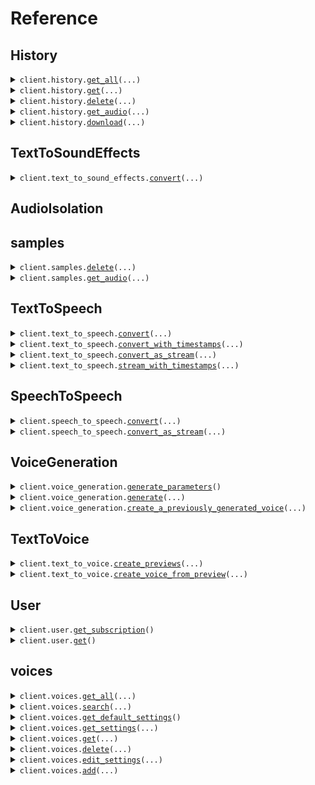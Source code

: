 # Reference
## History
<details><summary><code>client.history.<a href="src/elevenlabs/history/client.py">get_all</a>(...)</code></summary>
<dl>
<dd>

#### 📝 Description

<dl>
<dd>

<dl>
<dd>

Returns a list of your generated audio.
</dd>
</dl>
</dd>
</dl>

#### 🔌 Usage

<dl>
<dd>

<dl>
<dd>

```python
from elevenlabs import ElevenLabs

client = ElevenLabs(
    api_key="YOUR_API_KEY",
)
client.history.get_all()

```
</dd>
</dl>
</dd>
</dl>

#### ⚙️ Parameters

<dl>
<dd>

<dl>
<dd>

**page_size:** `typing.Optional[int]` — How many history items to return at maximum. Can not exceed 1000, defaults to 100.
    
</dd>
</dl>

<dl>
<dd>

**start_after_history_item_id:** `typing.Optional[str]` — After which ID to start fetching, use this parameter to paginate across a large collection of history items. In case this parameter is not provided history items will be fetched starting from the most recently created one ordered descending by their creation date.
    
</dd>
</dl>

<dl>
<dd>

**voice_id:** `typing.Optional[str]` — Voice ID to be filtered for, you can use GET https://api.elevenlabs.io/v1/voices to receive a list of voices and their IDs.
    
</dd>
</dl>

<dl>
<dd>

**search:** `typing.Optional[str]` — search term used for filtering
    
</dd>
</dl>

<dl>
<dd>

**source:** `typing.Optional[HistoryGetAllRequestSource]` — Source of the generated history item
    
</dd>
</dl>

<dl>
<dd>

**request_options:** `typing.Optional[RequestOptions]` — Request-specific configuration.
    
</dd>
</dl>
</dd>
</dl>


</dd>
</dl>
</details>

<details><summary><code>client.history.<a href="src/elevenlabs/history/client.py">get</a>(...)</code></summary>
<dl>
<dd>

#### 📝 Description

<dl>
<dd>

<dl>
<dd>

Retrieves a history item.
</dd>
</dl>
</dd>
</dl>

#### 🔌 Usage

<dl>
<dd>

<dl>
<dd>

```python
from elevenlabs import ElevenLabs

client = ElevenLabs(
    api_key="YOUR_API_KEY",
)
client.history.get(
    history_item_id="HISTORY_ITEM_ID",
)

```
</dd>
</dl>
</dd>
</dl>

#### ⚙️ Parameters

<dl>
<dd>

<dl>
<dd>

**history_item_id:** `str` — History item ID to be used, you can use GET https://api.elevenlabs.io/v1/history to receive a list of history items and their IDs.
    
</dd>
</dl>

<dl>
<dd>

**request_options:** `typing.Optional[RequestOptions]` — Request-specific configuration.
    
</dd>
</dl>
</dd>
</dl>


</dd>
</dl>
</details>

<details><summary><code>client.history.<a href="src/elevenlabs/history/client.py">delete</a>(...)</code></summary>
<dl>
<dd>

#### 📝 Description

<dl>
<dd>

<dl>
<dd>

Delete a history item by its ID
</dd>
</dl>
</dd>
</dl>

#### 🔌 Usage

<dl>
<dd>

<dl>
<dd>

```python
from elevenlabs import ElevenLabs

client = ElevenLabs(
    api_key="YOUR_API_KEY",
)
client.history.delete(
    history_item_id="HISTORY_ITEM_ID",
)

```
</dd>
</dl>
</dd>
</dl>

#### ⚙️ Parameters

<dl>
<dd>

<dl>
<dd>

**history_item_id:** `str` — History item ID to be used, you can use GET https://api.elevenlabs.io/v1/history to receive a list of history items and their IDs.
    
</dd>
</dl>

<dl>
<dd>

**request_options:** `typing.Optional[RequestOptions]` — Request-specific configuration.
    
</dd>
</dl>
</dd>
</dl>


</dd>
</dl>
</details>

<details><summary><code>client.history.<a href="src/elevenlabs/history/client.py">get_audio</a>(...)</code></summary>
<dl>
<dd>

#### 📝 Description

<dl>
<dd>

<dl>
<dd>

Returns the audio of an history item.
</dd>
</dl>
</dd>
</dl>

#### 🔌 Usage

<dl>
<dd>

<dl>
<dd>

```python
from elevenlabs import ElevenLabs

client = ElevenLabs(
    api_key="YOUR_API_KEY",
)
client.history.get_audio(
    history_item_id="HISTORY_ITEM_ID",
)

```
</dd>
</dl>
</dd>
</dl>

#### ⚙️ Parameters

<dl>
<dd>

<dl>
<dd>

**history_item_id:** `str` — History item ID to be used, you can use GET https://api.elevenlabs.io/v1/history to receive a list of history items and their IDs.
    
</dd>
</dl>

<dl>
<dd>

**request_options:** `typing.Optional[RequestOptions]` — Request-specific configuration. You can pass in configuration such as `chunk_size`, and more to customize the request and response.
    
</dd>
</dl>
</dd>
</dl>


</dd>
</dl>
</details>

<details><summary><code>client.history.<a href="src/elevenlabs/history/client.py">download</a>(...)</code></summary>
<dl>
<dd>

#### 📝 Description

<dl>
<dd>

<dl>
<dd>

Download one or more history items. If one history item ID is provided, we will return a single audio file. If more than one history item IDs are provided, we will provide the history items packed into a .zip file.
</dd>
</dl>
</dd>
</dl>

#### 🔌 Usage

<dl>
<dd>

<dl>
<dd>

```python
from elevenlabs import ElevenLabs

client = ElevenLabs(
    api_key="YOUR_API_KEY",
)
client.history.download(
    history_item_ids=["HISTORY_ITEM_ID"],
)

```
</dd>
</dl>
</dd>
</dl>

#### ⚙️ Parameters

<dl>
<dd>

<dl>
<dd>

**history_item_ids:** `typing.Sequence[str]` — A list of history items to download, you can get IDs of history items and other metadata using the GET https://api.elevenlabs.io/v1/history endpoint.
    
</dd>
</dl>

<dl>
<dd>

**output_format:** `typing.Optional[str]` — Output format to transcode the audio file, can be wav or default.
    
</dd>
</dl>

<dl>
<dd>

**request_options:** `typing.Optional[RequestOptions]` — Request-specific configuration. You can pass in configuration such as `chunk_size`, and more to customize the request and response.
    
</dd>
</dl>
</dd>
</dl>


</dd>
</dl>
</details>

## TextToSoundEffects
<details><summary><code>client.text_to_sound_effects.<a href="src/elevenlabs/text_to_sound_effects/client.py">convert</a>(...)</code></summary>
<dl>
<dd>

#### 📝 Description

<dl>
<dd>

<dl>
<dd>

Turn text into sound effects for your videos, voice-overs or video games using the most advanced sound effects model in the world.
</dd>
</dl>
</dd>
</dl>

#### 🔌 Usage

<dl>
<dd>

<dl>
<dd>

```python
from elevenlabs import ElevenLabs

client = ElevenLabs(
    api_key="YOUR_API_KEY",
)
client.text_to_sound_effects.convert(
    text="Spacious braam suitable for high-impact movie trailer moments",
)

```
</dd>
</dl>
</dd>
</dl>

#### ⚙️ Parameters

<dl>
<dd>

<dl>
<dd>

**text:** `str` — The text that will get converted into a sound effect.
    
</dd>
</dl>

<dl>
<dd>

**output_format:** `typing.Optional[TextToSoundEffectsConvertRequestOutputFormat]` — Output format of the generated audio. Formatted as codec_sample_rate_bitrate. So an mp3 with 22.05kHz sample rate at 32kbs is represented as mp3_22050_32. MP3 with 192kbps bitrate requires you to be subscribed to Creator tier or above. PCM with 44.1kHz sample rate requires you to be subscribed to Pro tier or above. Note that the μ-law format (sometimes written mu-law, often approximated as u-law) is commonly used for Twilio audio inputs.
    
</dd>
</dl>

<dl>
<dd>

**duration_seconds:** `typing.Optional[float]` — The duration of the sound which will be generated in seconds. Must be at least 0.5 and at most 22. If set to None we will guess the optimal duration using the prompt. Defaults to None.
    
</dd>
</dl>

<dl>
<dd>

**prompt_influence:** `typing.Optional[float]` — A higher prompt influence makes your generation follow the prompt more closely while also making generations less variable. Must be a value between 0 and 1. Defaults to 0.3.
    
</dd>
</dl>

<dl>
<dd>

**request_options:** `typing.Optional[RequestOptions]` — Request-specific configuration. You can pass in configuration such as `chunk_size`, and more to customize the request and response.
    
</dd>
</dl>
</dd>
</dl>


</dd>
</dl>
</details>

## AudioIsolation
## samples
<details><summary><code>client.samples.<a href="src/elevenlabs/samples/client.py">delete</a>(...)</code></summary>
<dl>
<dd>

#### 📝 Description

<dl>
<dd>

<dl>
<dd>

Removes a sample by its ID.
</dd>
</dl>
</dd>
</dl>

#### 🔌 Usage

<dl>
<dd>

<dl>
<dd>

```python
from elevenlabs import ElevenLabs

client = ElevenLabs(
    api_key="YOUR_API_KEY",
)
client.samples.delete(
    voice_id="VOICE_ID",
    sample_id="SAMPLE_ID",
)

```
</dd>
</dl>
</dd>
</dl>

#### ⚙️ Parameters

<dl>
<dd>

<dl>
<dd>

**voice_id:** `str` — Voice ID to be used, you can use https://api.elevenlabs.io/v1/voices to list all the available voices.
    
</dd>
</dl>

<dl>
<dd>

**sample_id:** `str` — Sample ID to be used, you can use GET https://api.elevenlabs.io/v1/voices/{voice_id} to list all the available samples for a voice.
    
</dd>
</dl>

<dl>
<dd>

**request_options:** `typing.Optional[RequestOptions]` — Request-specific configuration.
    
</dd>
</dl>
</dd>
</dl>


</dd>
</dl>
</details>

<details><summary><code>client.samples.<a href="src/elevenlabs/samples/client.py">get_audio</a>(...)</code></summary>
<dl>
<dd>

#### 📝 Description

<dl>
<dd>

<dl>
<dd>

Returns the audio corresponding to a sample attached to a voice.
</dd>
</dl>
</dd>
</dl>

#### 🔌 Usage

<dl>
<dd>

<dl>
<dd>

```python
from elevenlabs import ElevenLabs

client = ElevenLabs(
    api_key="YOUR_API_KEY",
)
client.samples.get_audio(
    voice_id="VOICE_ID",
    sample_id="SAMPLE_ID",
)

```
</dd>
</dl>
</dd>
</dl>

#### ⚙️ Parameters

<dl>
<dd>

<dl>
<dd>

**voice_id:** `str` — Voice ID to be used, you can use https://api.elevenlabs.io/v1/voices to list all the available voices.
    
</dd>
</dl>

<dl>
<dd>

**sample_id:** `str` — Sample ID to be used, you can use GET https://api.elevenlabs.io/v1/voices/{voice_id} to list all the available samples for a voice.
    
</dd>
</dl>

<dl>
<dd>

**request_options:** `typing.Optional[RequestOptions]` — Request-specific configuration. You can pass in configuration such as `chunk_size`, and more to customize the request and response.
    
</dd>
</dl>
</dd>
</dl>


</dd>
</dl>
</details>

## TextToSpeech
<details><summary><code>client.text_to_speech.<a href="src/elevenlabs/text_to_speech/client.py">convert</a>(...)</code></summary>
<dl>
<dd>

#### 📝 Description

<dl>
<dd>

<dl>
<dd>

Converts text into speech using a voice of your choice and returns audio.
</dd>
</dl>
</dd>
</dl>

#### 🔌 Usage

<dl>
<dd>

<dl>
<dd>

```python
from elevenlabs import ElevenLabs

client = ElevenLabs(
    api_key="YOUR_API_KEY",
)
client.text_to_speech.convert(
    voice_id="JBFqnCBsd6RMkjVDRZzb",
    output_format="mp3_44100_128",
    text="The first move is what sets everything in motion.",
    model_id="eleven_multilingual_v2",
)

```
</dd>
</dl>
</dd>
</dl>

#### ⚙️ Parameters

<dl>
<dd>

<dl>
<dd>

**voice_id:** `str` — Voice ID to be used, you can use https://api.elevenlabs.io/v1/voices to list all the available voices.
    
</dd>
</dl>

<dl>
<dd>

**text:** `str` — The text that will get converted into speech.
    
</dd>
</dl>

<dl>
<dd>

**enable_logging:** `typing.Optional[bool]` — When enable_logging is set to false zero retention mode will be used for the request. This will mean history features are unavailable for this request, including request stitching. Zero retention mode may only be used by enterprise customers.
    
</dd>
</dl>

<dl>
<dd>

**optimize_streaming_latency:** `typing.Optional[int]` 

You can turn on latency optimizations at some cost of quality. The best possible final latency varies by model. Possible values:
0 - default mode (no latency optimizations)
1 - normal latency optimizations (about 50% of possible latency improvement of option 3)
2 - strong latency optimizations (about 75% of possible latency improvement of option 3)
3 - max latency optimizations
4 - max latency optimizations, but also with text normalizer turned off for even more latency savings (best latency, but can mispronounce eg numbers and dates).

Defaults to None.
    
</dd>
</dl>

<dl>
<dd>

**output_format:** `typing.Optional[OutputFormat]` — The output format of the generated audio.
    
</dd>
</dl>

<dl>
<dd>

**model_id:** `typing.Optional[str]` — Identifier of the model that will be used, you can query them using GET /v1/models. The model needs to have support for text to speech, you can check this using the can_do_text_to_speech property.
    
</dd>
</dl>

<dl>
<dd>

**language_code:** `typing.Optional[str]` — Language code (ISO 639-1) used to enforce a language for the model. Currently only Turbo v2.5 and Flash v2.5 support language enforcement. For other models, an error will be returned if language code is provided.
    
</dd>
</dl>

<dl>
<dd>

**voice_settings:** `typing.Optional[VoiceSettings]` — Voice settings overriding stored settings for the given voice. They are applied only on the given request.
    
</dd>
</dl>

<dl>
<dd>

**pronunciation_dictionary_locators:** `typing.Optional[typing.Sequence[PronunciationDictionaryVersionLocator]]` — A list of pronunciation dictionary locators (id, version_id) to be applied to the text. They will be applied in order. You may have up to 3 locators per request
    
</dd>
</dl>

<dl>
<dd>

**seed:** `typing.Optional[int]` — If specified, our system will make a best effort to sample deterministically, such that repeated requests with the same seed and parameters should return the same result. Determinism is not guaranteed. Must be integer between 0 and 4294967295.
    
</dd>
</dl>

<dl>
<dd>

**previous_text:** `typing.Optional[str]` — The text that came before the text of the current request. Can be used to improve the speech's continuity when concatenating together multiple generations or to influence the speech's continuity in the current generation.
    
</dd>
</dl>

<dl>
<dd>

**next_text:** `typing.Optional[str]` — The text that comes after the text of the current request. Can be used to improve the speech's continuity when concatenating together multiple generations or to influence the speech's continuity in the current generation.
    
</dd>
</dl>

<dl>
<dd>

**previous_request_ids:** `typing.Optional[typing.Sequence[str]]` — A list of request_id of the samples that were generated before this generation. Can be used to improve the speech's continuity when splitting up a large task into multiple requests. The results will be best when the same model is used across the generations. In case both previous_text and previous_request_ids is send, previous_text will be ignored. A maximum of 3 request_ids can be send.
    
</dd>
</dl>

<dl>
<dd>

**next_request_ids:** `typing.Optional[typing.Sequence[str]]` — A list of request_id of the samples that come after this generation. next_request_ids is especially useful for maintaining the speech's continuity when regenerating a sample that has had some audio quality issues. For example, if you have generated 3 speech clips, and you want to improve clip 2, passing the request id of clip 3 as a next_request_id (and that of clip 1 as a previous_request_id) will help maintain natural flow in the combined speech. The results will be best when the same model is used across the generations. In case both next_text and next_request_ids is send, next_text will be ignored. A maximum of 3 request_ids can be send.
    
</dd>
</dl>

<dl>
<dd>

**use_pvc_as_ivc:** `typing.Optional[bool]` — If true, we won't use PVC version of the voice for the generation but the IVC version. This is a temporary workaround for higher latency in PVC versions.
    
</dd>
</dl>

<dl>
<dd>

**apply_text_normalization:** `typing.Optional[BodyTextToSpeechV1TextToSpeechVoiceIdPostApplyTextNormalization]` — This parameter controls text normalization with three modes: 'auto', 'on', and 'off'. When set to 'auto', the system will automatically decide whether to apply text normalization (e.g., spelling out numbers). With 'on', text normalization will always be applied, while with 'off', it will be skipped. Cannot be turned on for 'eleven_turbo_v2_5' or 'eleven_flash_v2_5' models.
    
</dd>
</dl>

<dl>
<dd>

**apply_language_text_normalization:** `typing.Optional[bool]` — This parameter controls language text normalization. This helps with proper pronunciation of text in some supported languages. WARNING: This parameter can heavily increase the latency of the request. Currently only supported for Japanese.
    
</dd>
</dl>

<dl>
<dd>

**request_options:** `typing.Optional[RequestOptions]` — Request-specific configuration. You can pass in configuration such as `chunk_size`, and more to customize the request and response.
    
</dd>
</dl>
</dd>
</dl>


</dd>
</dl>
</details>

<details><summary><code>client.text_to_speech.<a href="src/elevenlabs/text_to_speech/client.py">convert_with_timestamps</a>(...)</code></summary>
<dl>
<dd>

#### 📝 Description

<dl>
<dd>

<dl>
<dd>

Generate speech from text with precise character-level timing information for audio-text synchronization.
</dd>
</dl>
</dd>
</dl>

#### 🔌 Usage

<dl>
<dd>

<dl>
<dd>

```python
from elevenlabs import ElevenLabs

client = ElevenLabs(
    api_key="YOUR_API_KEY",
)
client.text_to_speech.convert_with_timestamps(
    voice_id="21m00Tcm4TlvDq8ikWAM",
    text="This is a test for the API of ElevenLabs.",
)

```
</dd>
</dl>
</dd>
</dl>

#### ⚙️ Parameters

<dl>
<dd>

<dl>
<dd>

**voice_id:** `str` — Voice ID to be used, you can use https://api.elevenlabs.io/v1/voices to list all the available voices.
    
</dd>
</dl>

<dl>
<dd>

**text:** `str` — The text that will get converted into speech.
    
</dd>
</dl>

<dl>
<dd>

**enable_logging:** `typing.Optional[bool]` — When enable_logging is set to false zero retention mode will be used for the request. This will mean history features are unavailable for this request, including request stitching. Zero retention mode may only be used by enterprise customers.
    
</dd>
</dl>

<dl>
<dd>

**optimize_streaming_latency:** `typing.Optional[int]` 

You can turn on latency optimizations at some cost of quality. The best possible final latency varies by model. Possible values:
0 - default mode (no latency optimizations)
1 - normal latency optimizations (about 50% of possible latency improvement of option 3)
2 - strong latency optimizations (about 75% of possible latency improvement of option 3)
3 - max latency optimizations
4 - max latency optimizations, but also with text normalizer turned off for even more latency savings (best latency, but can mispronounce eg numbers and dates).

Defaults to None.
    
</dd>
</dl>

<dl>
<dd>

**output_format:** `typing.Optional[OutputFormat]` — The output format of the generated audio.
    
</dd>
</dl>

<dl>
<dd>

**model_id:** `typing.Optional[str]` — Identifier of the model that will be used, you can query them using GET /v1/models. The model needs to have support for text to speech, you can check this using the can_do_text_to_speech property.
    
</dd>
</dl>

<dl>
<dd>

**language_code:** `typing.Optional[str]` — Language code (ISO 639-1) used to enforce a language for the model. Currently only Turbo v2.5 and Flash v2.5 support language enforcement. For other models, an error will be returned if language code is provided.
    
</dd>
</dl>

<dl>
<dd>

**voice_settings:** `typing.Optional[VoiceSettings]` — Voice settings overriding stored settings for the given voice. They are applied only on the given request.
    
</dd>
</dl>

<dl>
<dd>

**pronunciation_dictionary_locators:** `typing.Optional[typing.Sequence[PronunciationDictionaryVersionLocator]]` — A list of pronunciation dictionary locators (id, version_id) to be applied to the text. They will be applied in order. You may have up to 3 locators per request
    
</dd>
</dl>

<dl>
<dd>

**seed:** `typing.Optional[int]` — If specified, our system will make a best effort to sample deterministically, such that repeated requests with the same seed and parameters should return the same result. Determinism is not guaranteed. Must be integer between 0 and 4294967295.
    
</dd>
</dl>

<dl>
<dd>

**previous_text:** `typing.Optional[str]` — The text that came before the text of the current request. Can be used to improve the speech's continuity when concatenating together multiple generations or to influence the speech's continuity in the current generation.
    
</dd>
</dl>

<dl>
<dd>

**next_text:** `typing.Optional[str]` — The text that comes after the text of the current request. Can be used to improve the speech's continuity when concatenating together multiple generations or to influence the speech's continuity in the current generation.
    
</dd>
</dl>

<dl>
<dd>

**previous_request_ids:** `typing.Optional[typing.Sequence[str]]` — A list of request_id of the samples that were generated before this generation. Can be used to improve the speech's continuity when splitting up a large task into multiple requests. The results will be best when the same model is used across the generations. In case both previous_text and previous_request_ids is send, previous_text will be ignored. A maximum of 3 request_ids can be send.
    
</dd>
</dl>

<dl>
<dd>

**next_request_ids:** `typing.Optional[typing.Sequence[str]]` — A list of request_id of the samples that come after this generation. next_request_ids is especially useful for maintaining the speech's continuity when regenerating a sample that has had some audio quality issues. For example, if you have generated 3 speech clips, and you want to improve clip 2, passing the request id of clip 3 as a next_request_id (and that of clip 1 as a previous_request_id) will help maintain natural flow in the combined speech. The results will be best when the same model is used across the generations. In case both next_text and next_request_ids is send, next_text will be ignored. A maximum of 3 request_ids can be send.
    
</dd>
</dl>

<dl>
<dd>

**use_pvc_as_ivc:** `typing.Optional[bool]` — If true, we won't use PVC version of the voice for the generation but the IVC version. This is a temporary workaround for higher latency in PVC versions.
    
</dd>
</dl>

<dl>
<dd>

**apply_text_normalization:** `typing.Optional[
    BodyTextToSpeechWithTimestampsV1TextToSpeechVoiceIdWithTimestampsPostApplyTextNormalization
]` — This parameter controls text normalization with three modes: 'auto', 'on', and 'off'. When set to 'auto', the system will automatically decide whether to apply text normalization (e.g., spelling out numbers). With 'on', text normalization will always be applied, while with 'off', it will be skipped. Cannot be turned on for 'eleven_turbo_v2_5' or 'eleven_flash_v2_5' models.
    
</dd>
</dl>

<dl>
<dd>

**apply_language_text_normalization:** `typing.Optional[bool]` — This parameter controls language text normalization. This helps with proper pronunciation of text in some supported languages. WARNING: This parameter can heavily increase the latency of the request. Currently only supported for Japanese.
    
</dd>
</dl>

<dl>
<dd>

**request_options:** `typing.Optional[RequestOptions]` — Request-specific configuration.
    
</dd>
</dl>
</dd>
</dl>


</dd>
</dl>
</details>

<details><summary><code>client.text_to_speech.<a href="src/elevenlabs/text_to_speech/client.py">convert_as_stream</a>(...)</code></summary>
<dl>
<dd>

#### 📝 Description

<dl>
<dd>

<dl>
<dd>

Converts text into speech using a voice of your choice and returns audio as an audio stream.
</dd>
</dl>
</dd>
</dl>

#### 🔌 Usage

<dl>
<dd>

<dl>
<dd>

```python
from elevenlabs import ElevenLabs

client = ElevenLabs(
    api_key="YOUR_API_KEY",
)
client.text_to_speech.convert_as_stream(
    voice_id="JBFqnCBsd6RMkjVDRZzb",
    output_format="mp3_44100_128",
    text="The first move is what sets everything in motion.",
    model_id="eleven_multilingual_v2",
)

```
</dd>
</dl>
</dd>
</dl>

#### ⚙️ Parameters

<dl>
<dd>

<dl>
<dd>

**voice_id:** `str` — Voice ID to be used, you can use https://api.elevenlabs.io/v1/voices to list all the available voices.
    
</dd>
</dl>

<dl>
<dd>

**text:** `str` — The text that will get converted into speech.
    
</dd>
</dl>

<dl>
<dd>

**enable_logging:** `typing.Optional[bool]` — When enable_logging is set to false zero retention mode will be used for the request. This will mean history features are unavailable for this request, including request stitching. Zero retention mode may only be used by enterprise customers.
    
</dd>
</dl>

<dl>
<dd>

**optimize_streaming_latency:** `typing.Optional[int]` 

You can turn on latency optimizations at some cost of quality. The best possible final latency varies by model. Possible values:
0 - default mode (no latency optimizations)
1 - normal latency optimizations (about 50% of possible latency improvement of option 3)
2 - strong latency optimizations (about 75% of possible latency improvement of option 3)
3 - max latency optimizations
4 - max latency optimizations, but also with text normalizer turned off for even more latency savings (best latency, but can mispronounce eg numbers and dates).

Defaults to None.
    
</dd>
</dl>

<dl>
<dd>

**output_format:** `typing.Optional[OutputFormat]` — The output format of the generated audio.
    
</dd>
</dl>

<dl>
<dd>

**model_id:** `typing.Optional[str]` — Identifier of the model that will be used, you can query them using GET /v1/models. The model needs to have support for text to speech, you can check this using the can_do_text_to_speech property.
    
</dd>
</dl>

<dl>
<dd>

**language_code:** `typing.Optional[str]` — Language code (ISO 639-1) used to enforce a language for the model. Currently only Turbo v2.5 and Flash v2.5 support language enforcement. For other models, an error will be returned if language code is provided.
    
</dd>
</dl>

<dl>
<dd>

**voice_settings:** `typing.Optional[VoiceSettings]` — Voice settings overriding stored settings for the given voice. They are applied only on the given request.
    
</dd>
</dl>

<dl>
<dd>

**pronunciation_dictionary_locators:** `typing.Optional[typing.Sequence[PronunciationDictionaryVersionLocator]]` — A list of pronunciation dictionary locators (id, version_id) to be applied to the text. They will be applied in order. You may have up to 3 locators per request
    
</dd>
</dl>

<dl>
<dd>

**seed:** `typing.Optional[int]` — If specified, our system will make a best effort to sample deterministically, such that repeated requests with the same seed and parameters should return the same result. Determinism is not guaranteed. Must be integer between 0 and 4294967295.
    
</dd>
</dl>

<dl>
<dd>

**previous_text:** `typing.Optional[str]` — The text that came before the text of the current request. Can be used to improve the speech's continuity when concatenating together multiple generations or to influence the speech's continuity in the current generation.
    
</dd>
</dl>

<dl>
<dd>

**next_text:** `typing.Optional[str]` — The text that comes after the text of the current request. Can be used to improve the speech's continuity when concatenating together multiple generations or to influence the speech's continuity in the current generation.
    
</dd>
</dl>

<dl>
<dd>

**previous_request_ids:** `typing.Optional[typing.Sequence[str]]` — A list of request_id of the samples that were generated before this generation. Can be used to improve the speech's continuity when splitting up a large task into multiple requests. The results will be best when the same model is used across the generations. In case both previous_text and previous_request_ids is send, previous_text will be ignored. A maximum of 3 request_ids can be send.
    
</dd>
</dl>

<dl>
<dd>

**next_request_ids:** `typing.Optional[typing.Sequence[str]]` — A list of request_id of the samples that come after this generation. next_request_ids is especially useful for maintaining the speech's continuity when regenerating a sample that has had some audio quality issues. For example, if you have generated 3 speech clips, and you want to improve clip 2, passing the request id of clip 3 as a next_request_id (and that of clip 1 as a previous_request_id) will help maintain natural flow in the combined speech. The results will be best when the same model is used across the generations. In case both next_text and next_request_ids is send, next_text will be ignored. A maximum of 3 request_ids can be send.
    
</dd>
</dl>

<dl>
<dd>

**use_pvc_as_ivc:** `typing.Optional[bool]` — If true, we won't use PVC version of the voice for the generation but the IVC version. This is a temporary workaround for higher latency in PVC versions.
    
</dd>
</dl>

<dl>
<dd>

**apply_text_normalization:** `typing.Optional[
    BodyTextToSpeechStreamingV1TextToSpeechVoiceIdStreamPostApplyTextNormalization
]` — This parameter controls text normalization with three modes: 'auto', 'on', and 'off'. When set to 'auto', the system will automatically decide whether to apply text normalization (e.g., spelling out numbers). With 'on', text normalization will always be applied, while with 'off', it will be skipped. Cannot be turned on for 'eleven_turbo_v2_5' or 'eleven_flash_v2_5' models.
    
</dd>
</dl>

<dl>
<dd>

**apply_language_text_normalization:** `typing.Optional[bool]` — This parameter controls language text normalization. This helps with proper pronunciation of text in some supported languages. WARNING: This parameter can heavily increase the latency of the request. Currently only supported for Japanese.
    
</dd>
</dl>

<dl>
<dd>

**request_options:** `typing.Optional[RequestOptions]` — Request-specific configuration. You can pass in configuration such as `chunk_size`, and more to customize the request and response.
    
</dd>
</dl>
</dd>
</dl>


</dd>
</dl>
</details>

<details><summary><code>client.text_to_speech.<a href="src/elevenlabs/text_to_speech/client.py">stream_with_timestamps</a>(...)</code></summary>
<dl>
<dd>

#### 📝 Description

<dl>
<dd>

<dl>
<dd>

Converts text into speech using a voice of your choice and returns a stream of JSONs containing audio as a base64 encoded string together with information on when which character was spoken.
</dd>
</dl>
</dd>
</dl>

#### 🔌 Usage

<dl>
<dd>

<dl>
<dd>

```python
from elevenlabs import ElevenLabs

client = ElevenLabs(
    api_key="YOUR_API_KEY",
)
response = client.text_to_speech.stream_with_timestamps(
    voice_id="JBFqnCBsd6RMkjVDRZzb",
    output_format="mp3_44100_128",
    text="The first move is what sets everything in motion.",
    model_id="eleven_multilingual_v2",
)
for chunk in response:
    yield chunk

```
</dd>
</dl>
</dd>
</dl>

#### ⚙️ Parameters

<dl>
<dd>

<dl>
<dd>

**voice_id:** `str` — Voice ID to be used, you can use https://api.elevenlabs.io/v1/voices to list all the available voices.
    
</dd>
</dl>

<dl>
<dd>

**text:** `str` — The text that will get converted into speech.
    
</dd>
</dl>

<dl>
<dd>

**enable_logging:** `typing.Optional[bool]` — When enable_logging is set to false zero retention mode will be used for the request. This will mean history features are unavailable for this request, including request stitching. Zero retention mode may only be used by enterprise customers.
    
</dd>
</dl>

<dl>
<dd>

**optimize_streaming_latency:** `typing.Optional[int]` 

You can turn on latency optimizations at some cost of quality. The best possible final latency varies by model. Possible values:
0 - default mode (no latency optimizations)
1 - normal latency optimizations (about 50% of possible latency improvement of option 3)
2 - strong latency optimizations (about 75% of possible latency improvement of option 3)
3 - max latency optimizations
4 - max latency optimizations, but also with text normalizer turned off for even more latency savings (best latency, but can mispronounce eg numbers and dates).

Defaults to None.
    
</dd>
</dl>

<dl>
<dd>

**output_format:** `typing.Optional[OutputFormat]` — The output format of the generated audio.
    
</dd>
</dl>

<dl>
<dd>

**model_id:** `typing.Optional[str]` — Identifier of the model that will be used, you can query them using GET /v1/models. The model needs to have support for text to speech, you can check this using the can_do_text_to_speech property.
    
</dd>
</dl>

<dl>
<dd>

**language_code:** `typing.Optional[str]` — Language code (ISO 639-1) used to enforce a language for the model. Currently only Turbo v2.5 and Flash v2.5 support language enforcement. For other models, an error will be returned if language code is provided.
    
</dd>
</dl>

<dl>
<dd>

**voice_settings:** `typing.Optional[VoiceSettings]` — Voice settings overriding stored settings for the given voice. They are applied only on the given request.
    
</dd>
</dl>

<dl>
<dd>

**pronunciation_dictionary_locators:** `typing.Optional[typing.Sequence[PronunciationDictionaryVersionLocator]]` — A list of pronunciation dictionary locators (id, version_id) to be applied to the text. They will be applied in order. You may have up to 3 locators per request
    
</dd>
</dl>

<dl>
<dd>

**seed:** `typing.Optional[int]` — If specified, our system will make a best effort to sample deterministically, such that repeated requests with the same seed and parameters should return the same result. Determinism is not guaranteed. Must be integer between 0 and 4294967295.
    
</dd>
</dl>

<dl>
<dd>

**previous_text:** `typing.Optional[str]` — The text that came before the text of the current request. Can be used to improve the speech's continuity when concatenating together multiple generations or to influence the speech's continuity in the current generation.
    
</dd>
</dl>

<dl>
<dd>

**next_text:** `typing.Optional[str]` — The text that comes after the text of the current request. Can be used to improve the speech's continuity when concatenating together multiple generations or to influence the speech's continuity in the current generation.
    
</dd>
</dl>

<dl>
<dd>

**previous_request_ids:** `typing.Optional[typing.Sequence[str]]` — A list of request_id of the samples that were generated before this generation. Can be used to improve the speech's continuity when splitting up a large task into multiple requests. The results will be best when the same model is used across the generations. In case both previous_text and previous_request_ids is send, previous_text will be ignored. A maximum of 3 request_ids can be send.
    
</dd>
</dl>

<dl>
<dd>

**next_request_ids:** `typing.Optional[typing.Sequence[str]]` — A list of request_id of the samples that come after this generation. next_request_ids is especially useful for maintaining the speech's continuity when regenerating a sample that has had some audio quality issues. For example, if you have generated 3 speech clips, and you want to improve clip 2, passing the request id of clip 3 as a next_request_id (and that of clip 1 as a previous_request_id) will help maintain natural flow in the combined speech. The results will be best when the same model is used across the generations. In case both next_text and next_request_ids is send, next_text will be ignored. A maximum of 3 request_ids can be send.
    
</dd>
</dl>

<dl>
<dd>

**use_pvc_as_ivc:** `typing.Optional[bool]` — If true, we won't use PVC version of the voice for the generation but the IVC version. This is a temporary workaround for higher latency in PVC versions.
    
</dd>
</dl>

<dl>
<dd>

**apply_text_normalization:** `typing.Optional[
    BodyTextToSpeechStreamingWithTimestampsV1TextToSpeechVoiceIdStreamWithTimestampsPostApplyTextNormalization
]` — This parameter controls text normalization with three modes: 'auto', 'on', and 'off'. When set to 'auto', the system will automatically decide whether to apply text normalization (e.g., spelling out numbers). With 'on', text normalization will always be applied, while with 'off', it will be skipped. Cannot be turned on for 'eleven_turbo_v2_5' or 'eleven_flash_v2_5' models.
    
</dd>
</dl>

<dl>
<dd>

**apply_language_text_normalization:** `typing.Optional[bool]` — This parameter controls language text normalization. This helps with proper pronunciation of text in some supported languages. WARNING: This parameter can heavily increase the latency of the request. Currently only supported for Japanese.
    
</dd>
</dl>

<dl>
<dd>

**request_options:** `typing.Optional[RequestOptions]` — Request-specific configuration.
    
</dd>
</dl>
</dd>
</dl>


</dd>
</dl>
</details>

## SpeechToSpeech
<details><summary><code>client.speech_to_speech.<a href="src/elevenlabs/speech_to_speech/client.py">convert</a>(...)</code></summary>
<dl>
<dd>

#### 📝 Description

<dl>
<dd>

<dl>
<dd>

Transform audio from one voice to another. Maintain full control over emotion, timing and delivery.
</dd>
</dl>
</dd>
</dl>

#### 🔌 Usage

<dl>
<dd>

<dl>
<dd>

```python
from elevenlabs import ElevenLabs

client = ElevenLabs(
    api_key="YOUR_API_KEY",
)
client.speech_to_speech.convert(
    voice_id="JBFqnCBsd6RMkjVDRZzb",
    output_format="mp3_44100_128",
    model_id="eleven_multilingual_sts_v2",
)

```
</dd>
</dl>
</dd>
</dl>

#### ⚙️ Parameters

<dl>
<dd>

<dl>
<dd>

**voice_id:** `str` — Voice ID to be used, you can use https://api.elevenlabs.io/v1/voices to list all the available voices.
    
</dd>
</dl>

<dl>
<dd>

**audio:** `from __future__ import annotations

core.File` — See core.File for more documentation
    
</dd>
</dl>

<dl>
<dd>

**enable_logging:** `typing.Optional[bool]` — When enable_logging is set to false zero retention mode will be used for the request. This will mean history features are unavailable for this request, including request stitching. Zero retention mode may only be used by enterprise customers.
    
</dd>
</dl>

<dl>
<dd>

**optimize_streaming_latency:** `typing.Optional[int]` 

You can turn on latency optimizations at some cost of quality. The best possible final latency varies by model. Possible values:
0 - default mode (no latency optimizations)
1 - normal latency optimizations (about 50% of possible latency improvement of option 3)
2 - strong latency optimizations (about 75% of possible latency improvement of option 3)
3 - max latency optimizations
4 - max latency optimizations, but also with text normalizer turned off for even more latency savings (best latency, but can mispronounce eg numbers and dates).

Defaults to None.
    
</dd>
</dl>

<dl>
<dd>

**output_format:** `typing.Optional[OutputFormat]` — The output format of the generated audio.
    
</dd>
</dl>

<dl>
<dd>

**model_id:** `typing.Optional[str]` — Identifier of the model that will be used, you can query them using GET /v1/models. The model needs to have support for speech to speech, you can check this using the can_do_voice_conversion property.
    
</dd>
</dl>

<dl>
<dd>

**voice_settings:** `typing.Optional[str]` — Voice settings overriding stored settings for the given voice. They are applied only on the given request. Needs to be send as a JSON encoded string.
    
</dd>
</dl>

<dl>
<dd>

**seed:** `typing.Optional[int]` — If specified, our system will make a best effort to sample deterministically, such that repeated requests with the same seed and parameters should return the same result. Determinism is not guaranteed. Must be integer between 0 and 4294967295.
    
</dd>
</dl>

<dl>
<dd>

**remove_background_noise:** `typing.Optional[bool]` — If set, will remove the background noise from your audio input using our audio isolation model. Only applies to Voice Changer.
    
</dd>
</dl>

<dl>
<dd>

**file_format:** `typing.Optional[SpeechToSpeechConvertRequestFileFormat]` — The format of input audio. Options are 'pcm_s16le_16' or 'other' For `pcm_s16le_16`, the input audio must be 16-bit PCM at a 16kHz sample rate, single channel (mono), and little-endian byte order. Latency will be lower than with passing an encoded waveform.
    
</dd>
</dl>

<dl>
<dd>

**request_options:** `typing.Optional[RequestOptions]` — Request-specific configuration. You can pass in configuration such as `chunk_size`, and more to customize the request and response.
    
</dd>
</dl>
</dd>
</dl>


</dd>
</dl>
</details>

<details><summary><code>client.speech_to_speech.<a href="src/elevenlabs/speech_to_speech/client.py">convert_as_stream</a>(...)</code></summary>
<dl>
<dd>

#### 📝 Description

<dl>
<dd>

<dl>
<dd>

Stream audio from one voice to another. Maintain full control over emotion, timing and delivery.
</dd>
</dl>
</dd>
</dl>

#### 🔌 Usage

<dl>
<dd>

<dl>
<dd>

```python
from elevenlabs import ElevenLabs

client = ElevenLabs(
    api_key="YOUR_API_KEY",
)
client.speech_to_speech.convert_as_stream(
    voice_id="JBFqnCBsd6RMkjVDRZzb",
    output_format="mp3_44100_128",
    model_id="eleven_multilingual_sts_v2",
)

```
</dd>
</dl>
</dd>
</dl>

#### ⚙️ Parameters

<dl>
<dd>

<dl>
<dd>

**voice_id:** `str` — Voice ID to be used, you can use https://api.elevenlabs.io/v1/voices to list all the available voices.
    
</dd>
</dl>

<dl>
<dd>

**audio:** `from __future__ import annotations

core.File` — See core.File for more documentation
    
</dd>
</dl>

<dl>
<dd>

**enable_logging:** `typing.Optional[bool]` — When enable_logging is set to false zero retention mode will be used for the request. This will mean history features are unavailable for this request, including request stitching. Zero retention mode may only be used by enterprise customers.
    
</dd>
</dl>

<dl>
<dd>

**optimize_streaming_latency:** `typing.Optional[int]` 

You can turn on latency optimizations at some cost of quality. The best possible final latency varies by model. Possible values:
0 - default mode (no latency optimizations)
1 - normal latency optimizations (about 50% of possible latency improvement of option 3)
2 - strong latency optimizations (about 75% of possible latency improvement of option 3)
3 - max latency optimizations
4 - max latency optimizations, but also with text normalizer turned off for even more latency savings (best latency, but can mispronounce eg numbers and dates).

Defaults to None.
    
</dd>
</dl>

<dl>
<dd>

**output_format:** `typing.Optional[OutputFormat]` — The output format of the generated audio.
    
</dd>
</dl>

<dl>
<dd>

**model_id:** `typing.Optional[str]` — Identifier of the model that will be used, you can query them using GET /v1/models. The model needs to have support for speech to speech, you can check this using the can_do_voice_conversion property.
    
</dd>
</dl>

<dl>
<dd>

**voice_settings:** `typing.Optional[str]` — Voice settings overriding stored settings for the given voice. They are applied only on the given request. Needs to be send as a JSON encoded string.
    
</dd>
</dl>

<dl>
<dd>

**seed:** `typing.Optional[int]` — If specified, our system will make a best effort to sample deterministically, such that repeated requests with the same seed and parameters should return the same result. Determinism is not guaranteed. Must be integer between 0 and 4294967295.
    
</dd>
</dl>

<dl>
<dd>

**remove_background_noise:** `typing.Optional[bool]` — If set, will remove the background noise from your audio input using our audio isolation model. Only applies to Voice Changer.
    
</dd>
</dl>

<dl>
<dd>

**file_format:** `typing.Optional[SpeechToSpeechConvertAsStreamRequestFileFormat]` — The format of input audio. Options are 'pcm_s16le_16' or 'other' For `pcm_s16le_16`, the input audio must be 16-bit PCM at a 16kHz sample rate, single channel (mono), and little-endian byte order. Latency will be lower than with passing an encoded waveform.
    
</dd>
</dl>

<dl>
<dd>

**request_options:** `typing.Optional[RequestOptions]` — Request-specific configuration. You can pass in configuration such as `chunk_size`, and more to customize the request and response.
    
</dd>
</dl>
</dd>
</dl>


</dd>
</dl>
</details>

## VoiceGeneration
<details><summary><code>client.voice_generation.<a href="src/elevenlabs/voice_generation/client.py">generate_parameters</a>()</code></summary>
<dl>
<dd>

#### 📝 Description

<dl>
<dd>

<dl>
<dd>

Get possible parameters for the /v1/voice-generation/generate-voice endpoint.
</dd>
</dl>
</dd>
</dl>

#### 🔌 Usage

<dl>
<dd>

<dl>
<dd>

```python
from elevenlabs import ElevenLabs

client = ElevenLabs(
    api_key="YOUR_API_KEY",
)
client.voice_generation.generate_parameters()

```
</dd>
</dl>
</dd>
</dl>

#### ⚙️ Parameters

<dl>
<dd>

<dl>
<dd>

**request_options:** `typing.Optional[RequestOptions]` — Request-specific configuration.
    
</dd>
</dl>
</dd>
</dl>


</dd>
</dl>
</details>

<details><summary><code>client.voice_generation.<a href="src/elevenlabs/voice_generation/client.py">generate</a>(...)</code></summary>
<dl>
<dd>

#### 📝 Description

<dl>
<dd>

<dl>
<dd>

Generate a random voice based on parameters. This method returns a generated_voice_id in the response header, and a sample of the voice in the body. If you like the generated voice call /v1/voice-generation/create-voice with the generated_voice_id to create the voice.
</dd>
</dl>
</dd>
</dl>

#### 🔌 Usage

<dl>
<dd>

<dl>
<dd>

```python
from elevenlabs import ElevenLabs

client = ElevenLabs(
    api_key="YOUR_API_KEY",
)
client.voice_generation.generate(
    gender="female",
    accent="american",
    age="middle_aged",
    accent_strength=2.0,
    text="It sure does, Jackie… My mama always said: “In Carolina, the air's so thick you can wear it!”",
)

```
</dd>
</dl>
</dd>
</dl>

#### ⚙️ Parameters

<dl>
<dd>

<dl>
<dd>

**gender:** `Gender` — Category code corresponding to the gender of the generated voice. Possible values: female, male.
    
</dd>
</dl>

<dl>
<dd>

**accent:** `str` — Category code corresponding to the accent of the generated voice. Possible values: british, american, african, australian, indian.
    
</dd>
</dl>

<dl>
<dd>

**age:** `Age` — Category code corresponding to the age of the generated voice. Possible values: young, middle_aged, old.
    
</dd>
</dl>

<dl>
<dd>

**accent_strength:** `float` — The strength of the accent of the generated voice. Has to be between 0.3 and 2.0.
    
</dd>
</dl>

<dl>
<dd>

**text:** `str` — Text to generate, text length has to be between 100 and 1000.
    
</dd>
</dl>

<dl>
<dd>

**request_options:** `typing.Optional[RequestOptions]` — Request-specific configuration. You can pass in configuration such as `chunk_size`, and more to customize the request and response.
    
</dd>
</dl>
</dd>
</dl>


</dd>
</dl>
</details>

<details><summary><code>client.voice_generation.<a href="src/elevenlabs/voice_generation/client.py">create_a_previously_generated_voice</a>(...)</code></summary>
<dl>
<dd>

#### 📝 Description

<dl>
<dd>

<dl>
<dd>

Create a previously generated voice. This endpoint should be called after you fetched a generated_voice_id using /v1/voice-generation/generate-voice.
</dd>
</dl>
</dd>
</dl>

#### 🔌 Usage

<dl>
<dd>

<dl>
<dd>

```python
from elevenlabs import ElevenLabs

client = ElevenLabs(
    api_key="YOUR_API_KEY",
)
client.voice_generation.create_a_previously_generated_voice(
    voice_name="Alex",
    voice_description="Middle-aged American woman",
    generated_voice_id="rbVJFu6SGRD1dbWpKnWl",
)

```
</dd>
</dl>
</dd>
</dl>

#### ⚙️ Parameters

<dl>
<dd>

<dl>
<dd>

**voice_name:** `str` — Name to use for the created voice.
    
</dd>
</dl>

<dl>
<dd>

**voice_description:** `str` — Description to use for the created voice.
    
</dd>
</dl>

<dl>
<dd>

**generated_voice_id:** `str` — The generated_voice_id to create, call POST /v1/text-to-voice/create-previews and fetch the generated_voice_id from the response header if don't have one yet.
    
</dd>
</dl>

<dl>
<dd>

**played_not_selected_voice_ids:** `typing.Optional[typing.Sequence[str]]` — List of voice ids that the user has played but not selected. Used for RLHF.
    
</dd>
</dl>

<dl>
<dd>

**labels:** `typing.Optional[typing.Dict[str, typing.Optional[str]]]` — Optional, metadata to add to the created voice. Defaults to None.
    
</dd>
</dl>

<dl>
<dd>

**request_options:** `typing.Optional[RequestOptions]` — Request-specific configuration.
    
</dd>
</dl>
</dd>
</dl>


</dd>
</dl>
</details>

## TextToVoice
<details><summary><code>client.text_to_voice.<a href="src/elevenlabs/text_to_voice/client.py">create_previews</a>(...)</code></summary>
<dl>
<dd>

#### 📝 Description

<dl>
<dd>

<dl>
<dd>

Generate a custom voice based on voice description. This method returns a list of voice previews. Each preview has a generated_voice_id and a sample of the voice as base64 encoded mp3 audio. If you like the a voice previewand want to create the voice call /v1/text-to-voice/create-voice-from-preview with the generated_voice_id to create the voice.
</dd>
</dl>
</dd>
</dl>

#### 🔌 Usage

<dl>
<dd>

<dl>
<dd>

```python
from elevenlabs import ElevenLabs

client = ElevenLabs(
    api_key="YOUR_API_KEY",
)
client.text_to_voice.create_previews(
    voice_description="A sassy squeaky mouse",
)

```
</dd>
</dl>
</dd>
</dl>

#### ⚙️ Parameters

<dl>
<dd>

<dl>
<dd>

**voice_description:** `str` — Description to use for the created voice.
    
</dd>
</dl>

<dl>
<dd>

**output_format:** `typing.Optional[TextToVoiceCreatePreviewsRequestOutputFormat]` — Output format of the generated audio. Formatted as codec_sample_rate_bitrate. So an mp3 with 22.05kHz sample rate at 32kbs is represented as mp3_22050_32. MP3 with 192kbps bitrate requires you to be subscribed to Creator tier or above. PCM with 44.1kHz sample rate requires you to be subscribed to Pro tier or above. Note that the μ-law format (sometimes written mu-law, often approximated as u-law) is commonly used for Twilio audio inputs.
    
</dd>
</dl>

<dl>
<dd>

**text:** `typing.Optional[str]` — Text to generate, text length has to be between 100 and 1000.
    
</dd>
</dl>

<dl>
<dd>

**auto_generate_text:** `typing.Optional[bool]` — Whether to automatically generate a text suitable for the voice description.
    
</dd>
</dl>

<dl>
<dd>

**loudness:** `typing.Optional[float]` — Controls the volume level of the generated voice. -1 is quietest, 1 is loudest, 0 corresponds to roughly -24 LUFS.
    
</dd>
</dl>

<dl>
<dd>

**quality:** `typing.Optional[float]` — Higher quality results in better voice output but less variety.
    
</dd>
</dl>

<dl>
<dd>

**seed:** `typing.Optional[int]` — Random number that controls the voice generation. Same seed with same inputs produces same voice.
    
</dd>
</dl>

<dl>
<dd>

**guidance_scale:** `typing.Optional[float]` — Controls how closely the AI follows the prompt. Lower numbers give the AI more freedom to be creative, while higher numbers force it to stick more to the prompt. High numbers can cause voice to sound artificial or robotic. We recommend to use longer, more detailed prompts at lower Guidance Scale.
    
</dd>
</dl>

<dl>
<dd>

**request_options:** `typing.Optional[RequestOptions]` — Request-specific configuration.
    
</dd>
</dl>
</dd>
</dl>


</dd>
</dl>
</details>

<details><summary><code>client.text_to_voice.<a href="src/elevenlabs/text_to_voice/client.py">create_voice_from_preview</a>(...)</code></summary>
<dl>
<dd>

#### 📝 Description

<dl>
<dd>

<dl>
<dd>

Create a voice from previously generated voice preview. This endpoint should be called after you fetched a generated_voice_id using POST /v1/text-to-voice/create-previews.
</dd>
</dl>
</dd>
</dl>

#### 🔌 Usage

<dl>
<dd>

<dl>
<dd>

```python
from elevenlabs import ElevenLabs

client = ElevenLabs(
    api_key="YOUR_API_KEY",
)
client.text_to_voice.create_voice_from_preview(
    voice_name="Sassy squeaky mouse",
    voice_description="A sassy squeaky mouse",
    generated_voice_id="37HceQefKmEi3bGovXjL",
)

```
</dd>
</dl>
</dd>
</dl>

#### ⚙️ Parameters

<dl>
<dd>

<dl>
<dd>

**voice_name:** `str` — Name to use for the created voice.
    
</dd>
</dl>

<dl>
<dd>

**voice_description:** `str` — Description to use for the created voice.
    
</dd>
</dl>

<dl>
<dd>

**generated_voice_id:** `str` — The generated_voice_id to create, call POST /v1/text-to-voice/create-previews and fetch the generated_voice_id from the response header if don't have one yet.
    
</dd>
</dl>

<dl>
<dd>

**labels:** `typing.Optional[typing.Dict[str, typing.Optional[str]]]` — Optional, metadata to add to the created voice. Defaults to None.
    
</dd>
</dl>

<dl>
<dd>

**played_not_selected_voice_ids:** `typing.Optional[typing.Sequence[str]]` — List of voice ids that the user has played but not selected. Used for RLHF.
    
</dd>
</dl>

<dl>
<dd>

**request_options:** `typing.Optional[RequestOptions]` — Request-specific configuration.
    
</dd>
</dl>
</dd>
</dl>


</dd>
</dl>
</details>

## User
<details><summary><code>client.user.<a href="src/elevenlabs/user/client.py">get_subscription</a>()</code></summary>
<dl>
<dd>

#### 📝 Description

<dl>
<dd>

<dl>
<dd>

Gets extended information about the users subscription
</dd>
</dl>
</dd>
</dl>

#### 🔌 Usage

<dl>
<dd>

<dl>
<dd>

```python
from elevenlabs import ElevenLabs

client = ElevenLabs(
    api_key="YOUR_API_KEY",
)
client.user.get_subscription()

```
</dd>
</dl>
</dd>
</dl>

#### ⚙️ Parameters

<dl>
<dd>

<dl>
<dd>

**request_options:** `typing.Optional[RequestOptions]` — Request-specific configuration.
    
</dd>
</dl>
</dd>
</dl>


</dd>
</dl>
</details>

<details><summary><code>client.user.<a href="src/elevenlabs/user/client.py">get</a>()</code></summary>
<dl>
<dd>

#### 📝 Description

<dl>
<dd>

<dl>
<dd>

Gets information about the user
</dd>
</dl>
</dd>
</dl>

#### 🔌 Usage

<dl>
<dd>

<dl>
<dd>

```python
from elevenlabs import ElevenLabs

client = ElevenLabs(
    api_key="YOUR_API_KEY",
)
client.user.get()

```
</dd>
</dl>
</dd>
</dl>

#### ⚙️ Parameters

<dl>
<dd>

<dl>
<dd>

**request_options:** `typing.Optional[RequestOptions]` — Request-specific configuration.
    
</dd>
</dl>
</dd>
</dl>


</dd>
</dl>
</details>

## voices
<details><summary><code>client.voices.<a href="src/elevenlabs/voices/client.py">get_all</a>(...)</code></summary>
<dl>
<dd>

#### 📝 Description

<dl>
<dd>

<dl>
<dd>

Returns a list of all available voices for a user.
</dd>
</dl>
</dd>
</dl>

#### 🔌 Usage

<dl>
<dd>

<dl>
<dd>

```python
from elevenlabs import ElevenLabs

client = ElevenLabs(
    api_key="YOUR_API_KEY",
)
client.voices.get_all()

```
</dd>
</dl>
</dd>
</dl>

#### ⚙️ Parameters

<dl>
<dd>

<dl>
<dd>

**show_legacy:** `typing.Optional[bool]` — If set to true, legacy premade voices will be included in responses from /v1/voices
    
</dd>
</dl>

<dl>
<dd>

**request_options:** `typing.Optional[RequestOptions]` — Request-specific configuration.
    
</dd>
</dl>
</dd>
</dl>


</dd>
</dl>
</details>

<details><summary><code>client.voices.<a href="src/elevenlabs/voices/client.py">search</a>(...)</code></summary>
<dl>
<dd>

#### 📝 Description

<dl>
<dd>

<dl>
<dd>

Gets a list of all available voices for a user with search, filtering and pagination.
</dd>
</dl>
</dd>
</dl>

#### 🔌 Usage

<dl>
<dd>

<dl>
<dd>

```python
from elevenlabs import ElevenLabs

client = ElevenLabs(
    api_key="YOUR_API_KEY",
)
client.voices.search(
    include_total_count=True,
)

```
</dd>
</dl>
</dd>
</dl>

#### ⚙️ Parameters

<dl>
<dd>

<dl>
<dd>

**next_page_token:** `typing.Optional[str]` — The next page token to use for pagination. Returned from the previous request.
    
</dd>
</dl>

<dl>
<dd>

**page_size:** `typing.Optional[int]` — How many voices to return at maximum. Can not exceed 100, defaults to 10. Page 0 may include more voices due to default voices being included.
    
</dd>
</dl>

<dl>
<dd>

**search:** `typing.Optional[str]` — Search term to filter voices by. Searches in name, description, labels, category.
    
</dd>
</dl>

<dl>
<dd>

**sort:** `typing.Optional[str]` — Which field to sort by, one of 'created_at_unix' or 'name'. 'created_at_unix' may not be available for older voices.
    
</dd>
</dl>

<dl>
<dd>

**sort_direction:** `typing.Optional[str]` — Which direction to sort the voices in. 'asc' or 'desc'.
    
</dd>
</dl>

<dl>
<dd>

**voice_type:** `typing.Optional[str]` — Type of the voice to filter by. One of 'personal', 'community', 'default', 'workspace'.
    
</dd>
</dl>

<dl>
<dd>

**category:** `typing.Optional[str]` — Category of the voice to filter by. One of 'premade', 'cloned', 'generated', 'professional'
    
</dd>
</dl>

<dl>
<dd>

**fine_tuning_state:** `typing.Optional[str]` — State of the voice's fine tuning to filter by. Applicable only to professional voices clones. One of 'draft', 'not_verified', 'not_started', 'queued', 'fine_tuning', 'fine_tuned', 'failed', 'delayed'
    
</dd>
</dl>

<dl>
<dd>

**collection_id:** `typing.Optional[str]` — Collection ID to filter voices by.
    
</dd>
</dl>

<dl>
<dd>

**include_total_count:** `typing.Optional[bool]` — Whether to include the total count of voices found in the response. Incurs a performance cost.
    
</dd>
</dl>

<dl>
<dd>

**request_options:** `typing.Optional[RequestOptions]` — Request-specific configuration.
    
</dd>
</dl>
</dd>
</dl>


</dd>
</dl>
</details>

<details><summary><code>client.voices.<a href="src/elevenlabs/voices/client.py">get_default_settings</a>()</code></summary>
<dl>
<dd>

#### 📝 Description

<dl>
<dd>

<dl>
<dd>

Gets the default settings for voices. "similarity_boost" corresponds to"Clarity + Similarity Enhancement" in the web app and "stability" corresponds to "Stability" slider in the web app.
</dd>
</dl>
</dd>
</dl>

#### 🔌 Usage

<dl>
<dd>

<dl>
<dd>

```python
from elevenlabs import ElevenLabs

client = ElevenLabs(
    api_key="YOUR_API_KEY",
)
client.voices.get_default_settings()

```
</dd>
</dl>
</dd>
</dl>

#### ⚙️ Parameters

<dl>
<dd>

<dl>
<dd>

**request_options:** `typing.Optional[RequestOptions]` — Request-specific configuration.
    
</dd>
</dl>
</dd>
</dl>


</dd>
</dl>
</details>

<details><summary><code>client.voices.<a href="src/elevenlabs/voices/client.py">get_settings</a>(...)</code></summary>
<dl>
<dd>

#### 📝 Description

<dl>
<dd>

<dl>
<dd>

Returns the settings for a specific voice. "similarity_boost" corresponds to"Clarity + Similarity Enhancement" in the web app and "stability" corresponds to "Stability" slider in the web app.
</dd>
</dl>
</dd>
</dl>

#### 🔌 Usage

<dl>
<dd>

<dl>
<dd>

```python
from elevenlabs import ElevenLabs

client = ElevenLabs(
    api_key="YOUR_API_KEY",
)
client.voices.get_settings(
    voice_id="JBFqnCBsd6RMkjVDRZzb",
)

```
</dd>
</dl>
</dd>
</dl>

#### ⚙️ Parameters

<dl>
<dd>

<dl>
<dd>

**voice_id:** `str` — Voice ID to be used, you can use https://api.elevenlabs.io/v1/voices to list all the available voices.
    
</dd>
</dl>

<dl>
<dd>

**request_options:** `typing.Optional[RequestOptions]` — Request-specific configuration.
    
</dd>
</dl>
</dd>
</dl>


</dd>
</dl>
</details>

<details><summary><code>client.voices.<a href="src/elevenlabs/voices/client.py">get</a>(...)</code></summary>
<dl>
<dd>

#### 📝 Description

<dl>
<dd>

<dl>
<dd>

Returns metadata about a specific voice.
</dd>
</dl>
</dd>
</dl>

#### 🔌 Usage

<dl>
<dd>

<dl>
<dd>

```python
from elevenlabs import ElevenLabs

client = ElevenLabs(
    api_key="YOUR_API_KEY",
)
client.voices.get(
    voice_id="JBFqnCBsd6RMkjVDRZzb",
)

```
</dd>
</dl>
</dd>
</dl>

#### ⚙️ Parameters

<dl>
<dd>

<dl>
<dd>

**voice_id:** `str` — Voice ID to be used, you can use https://api.elevenlabs.io/v1/voices to list all the available voices.
    
</dd>
</dl>

<dl>
<dd>

**with_settings:** `typing.Optional[bool]` — This parameter is now deprecated. It is ignored and will be removed in a future version.
    
</dd>
</dl>

<dl>
<dd>

**request_options:** `typing.Optional[RequestOptions]` — Request-specific configuration.
    
</dd>
</dl>
</dd>
</dl>


</dd>
</dl>
</details>

<details><summary><code>client.voices.<a href="src/elevenlabs/voices/client.py">delete</a>(...)</code></summary>
<dl>
<dd>

#### 📝 Description

<dl>
<dd>

<dl>
<dd>

Deletes a voice by its ID.
</dd>
</dl>
</dd>
</dl>

#### 🔌 Usage

<dl>
<dd>

<dl>
<dd>

```python
from elevenlabs import ElevenLabs

client = ElevenLabs(
    api_key="YOUR_API_KEY",
)
client.voices.delete(
    voice_id="VOICE_ID",
)

```
</dd>
</dl>
</dd>
</dl>

#### ⚙️ Parameters

<dl>
<dd>

<dl>
<dd>

**voice_id:** `str` — Voice ID to be used, you can use https://api.elevenlabs.io/v1/voices to list all the available voices.
    
</dd>
</dl>

<dl>
<dd>

**request_options:** `typing.Optional[RequestOptions]` — Request-specific configuration.
    
</dd>
</dl>
</dd>
</dl>


</dd>
</dl>
</details>

<details><summary><code>client.voices.<a href="src/elevenlabs/voices/client.py">edit_settings</a>(...)</code></summary>
<dl>
<dd>

#### 📝 Description

<dl>
<dd>

<dl>
<dd>

Edit your settings for a specific voice. "similarity_boost" corresponds to "Clarity + Similarity Enhancement" in the web app and "stability" corresponds to "Stability" slider in the web app.
</dd>
</dl>
</dd>
</dl>

#### 🔌 Usage

<dl>
<dd>

<dl>
<dd>

```python
from elevenlabs import ElevenLabs, VoiceSettings

client = ElevenLabs(
    api_key="YOUR_API_KEY",
)
client.voices.edit_settings(
    voice_id="VOICE_ID",
    request=VoiceSettings(
        stability=0.1,
        similarity_boost=0.3,
        style=0.2,
    ),
)

```
</dd>
</dl>
</dd>
</dl>

#### ⚙️ Parameters

<dl>
<dd>

<dl>
<dd>

**voice_id:** `str` — Voice ID to be used, you can use https://api.elevenlabs.io/v1/voices to list all the available voices.
    
</dd>
</dl>

<dl>
<dd>

**request:** `VoiceSettings` 
    
</dd>
</dl>

<dl>
<dd>

**request_options:** `typing.Optional[RequestOptions]` — Request-specific configuration.
    
</dd>
</dl>
</dd>
</dl>


</dd>
</dl>
</details>

<details><summary><code>client.voices.<a href="src/elevenlabs/voices/client.py">add</a>(...)</code></summary>

